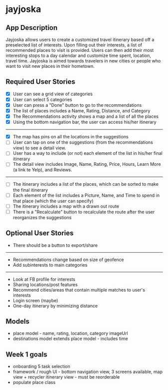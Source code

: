 # jayjoska

## App Description
Jayjoska allows users to create a customized travel itinerary based off a preselected list of interests. Upon filling out their interests, a list of recommended places to visit is provided. Users can then add their most interesting stops to a day calendar and customize time spent, location, travel time. Jayjoska is aimed towards travelers in new cities or people who want to visit new places in their hometown.


##  Required User Stories
* [X] User can see a grid view of categories
* [X] User can select 5 categories
* [X] User can press a "Done" button to go to the recommendations
* [x] The list of places includes a Name, Rating, Distance, and Category
* [X] The Recommendations activity shows a map and a list of all the places
* [X] Using the bottom navigation bar, the user can access his/her itinerary
------------
* [X] The map has pins on all the locations in the suggestions
* [ ] User can tap on one of the suggestions (from the recommendations view) to see a detail view.
* [ ] User has a way to include (or not) each element of the list in his/her final itinerary
* [ ] The detail view includes Image, Name, Rating, Price, Hours, Learn More (a link te Yelp), and Reviews.
------------
* [ ] The itinerary includes a list of the places, which can be sorted to make the final itinerary
* [ ] Each element of the list includes a Picture, Name, and Time to spend in that place (which the user can specify)
* [ ] The itinerary includes a map with a drawn out route
* [ ] There is a "Recalculate" button to recalculate the route after the user reorganizes the suggestions

## Optional User Stories
* There should be a button to export/share
------------
* Recommendations change based on size of geofence
* Add subinterests to main categories
------------
* Look at FB profile for interests
* Sharing locations/post features 
* Recommend cities/areas that contain multiple matches to user's interests
* Login screen (maybe)
* One-day itinerary by minimizing distance

## Models 
* place model - name, rating, location, category imageUrl
* destinations model extends place model - includes time 

## Week 1 goals 
* onboarding 5 task selection 
* framework / rough UI - bottom navigation view, 3 screens available, map view + recycler itinerary view - must be reorderable 
* populate place class 
